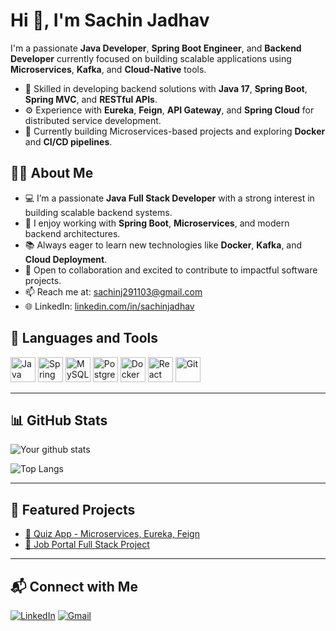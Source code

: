 
# Hi 👋, I'm Sachin Jadhav

I'm a passionate **Java Developer**, **Spring Boot Engineer**, and **Backend Developer** currently focused on building scalable applications using **Microservices**, **Kafka**, and **Cloud-Native** tools.

- 💼 Skilled in developing backend solutions with **Java 17**, **Spring Boot**, **Spring MVC**, and **RESTful APIs**.
- ⚙️ Experience with **Eureka**, **Feign**, **API Gateway**, and **Spring Cloud** for distributed service development.
- 🚀 Currently building Microservices-based projects and exploring **Docker** and **CI/CD pipelines**.


## 🧑‍💻 About Me

- 💻 I’m a passionate **Java Full Stack Developer** with a strong interest in building scalable backend systems.
- 🔧 I enjoy working with **Spring Boot**, **Microservices**, and modern backend architectures.
- 📚 Always eager to learn new technologies like **Docker**, **Kafka**, and **Cloud Deployment**.
- 🤝 Open to collaboration and excited to contribute to impactful software projects.
- 📫 Reach me at: [sachinj291103@gmail.com](mailto:sachinj291103@gmail.com)
- 🌐 LinkedIn: [linkedin.com/in/sachinjadhav](https://www.linkedin.com/in/sachinjadhav)


## 🧰 Languages and Tools

<p>
  <img src="https://cdn.jsdelivr.net/gh/devicons/devicon/icons/java/java-original.svg" height="40" alt="Java" />
  <img src="https://cdn.jsdelivr.net/gh/devicons/devicon/icons/spring/spring-original.svg" height="40" alt="Spring Boot"/>
  <img src="https://cdn.jsdelivr.net/gh/devicons/devicon/icons/mysql/mysql-original.svg" height="40" alt="MySQL"/>
  <img src="https://cdn.jsdelivr.net/gh/devicons/devicon/icons/postgresql/postgresql-original.svg" height="40" alt="PostgreSQL"/>
  <img src="https://cdn.jsdelivr.net/gh/devicons/devicon/icons/docker/docker-original.svg" height="40" alt="Docker"/>
  <img src="https://cdn.jsdelivr.net/gh/devicons/devicon/icons/react/react-original.svg" height="40" alt="React"/>
  <img src="https://cdn.jsdelivr.net/gh/devicons/devicon/icons/git/git-original.svg" height="40" alt="Git"/>
</p>

---

## 📊 GitHub Stats

![Your github stats](https://github-readme-stats.vercel.app/api?username=SachinJ29&show_icons=true&theme=radical)

![Top Langs](https://github-readme-stats.vercel.app/api/top-langs/?username=SachinJ29&layout=compact&theme=radical)

---

## 📂 Featured Projects

- [🔗 Quiz App - Microservices, Eureka, Feign](https://github.com/your-username/quiz-app)
- [🔗 Job Portal Full Stack Project](https://github.com/your-username/job-portal)

---

## 📬 Connect with Me

[![LinkedIn](https://img.shields.io/badge/LinkedIn-blue?style=flat&logo=linkedin)](https://www.linkedin.com/in/sachin-jadhav-1b41a4265/)
[![Gmail](https://img.shields.io/badge/Gmail-red?style=flat&logo=gmail&logoColor=white)](mailto:sachinj291103@gmail.com)
